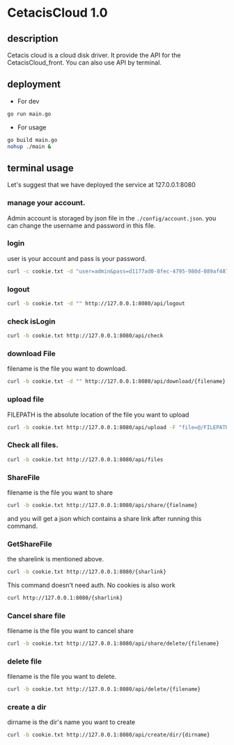# CetacisCloud 1.0
## description
Cetacis cloud is a cloud disk driver. It provide the API for the CetacisCloud_front. You can also use API by terminal.

## deployment
+ For dev
```bash
go run main.go
```
+ For usage 
```bash
go build main.go 
nohup ./main &
```

## terminal usage
Let's suggest that we have deployed the service at 127.0.0.1:8080
### manage your account. 
Admin account is storaged by json file in the ``./config/account.json``. you can change the username and password in this file. 
### login 
user is your account and pass is your password. 
```bash
curl -c cookie.txt -d "user=admin&pass=d1177ad0-8fec-4795-980d-089af487a54a" http://127.0.0.1:8080/api/login
```

### logout
```bash
curl -b cookie.txt -d "" http://127.0.0.1:8080/api/logout
```

### check isLogin
```bash
curl -b cookie.txt http://127.0.0.1:8080/api/check
```

### download File
filename is the file you want to download.
```bash
curl -b cookie.txt -d "" http://127.0.0.1:8080/api/download/{filename} -O
```

### upload file
FILEPATH is the absolute location of the file you want to upload 
```bash
curl -b cookie.txt http://127.0.0.1:8080/api/upload -F "file=@/FILEPATH"
```

### Check all files. 
```bash
curl -b cookie.txt http://127.0.0.1:8080/api/files
```

### ShareFile 
filename is the file you want to share
```bash
curl -b cookie.txt http://127.0.0.1:8080/api/share/{fielname}
```
and you will get a json which contains a share link after running this command.

### GetShareFile
the sharelink is mentioned above.
```bash
curl -b cookie.txt http://127.0.0.1:8080/{sharlink}
```
This command doesn't need auth. No cookies is also work 
```bash
curl http://127.0.0.1:8080/{sharlink}
```

### Cancel share file
filename is the file you want to cancel share
```bash
curl -b cookie.txt http://127.0.0.1:8080/api/share/delete/{filename}
```

### delete file 
filename is the file you want to delete. 
```bash
curl -b cookie.txt http://127.0.0.1:8080/api/delete/{filename}
```

### create a dir 
dirname is the dir's name you want to create
```bash
curl -b cookie.txt http://127.0.0.1:8080/api/create/dir/{dirname}
```




